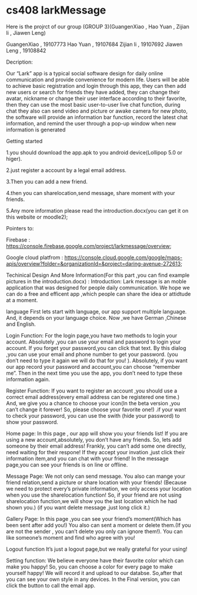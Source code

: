 # cs408 larkMessage
Here is the projrct of our group (GROUP 3)(GuangenXiao , Hao Yuan , Zijian li , Jiawen Leng)

GuangenXiao , 19107773
Hao Yuan , 19107684
Zijian li , 19107692
Jiawen Leng , 19108842

Decription:

  Our “Lark” app is a typical social software design for daily online communication and
provide convenience for modern life. 
  Users will be able to achieve basic registration and login through this app, they can then
add new users or search for friends they have added, they can change their avatar,
nickname or change their user interface according to their favorite, then they can use the
most basic user-to-user live chat function, during chat they also can send video and picture
or awake camera for new photo, the software will provide an information bar function,
record the latest chat information, and remind the user through a pop-up window when
new information is generated

Getting started

1.you should download the app.apk to you android device(Lollipop 5.0 or higer).

2.just register a account by a legal email address.

3.Then you can add a new friend.

4.then you can sharelocation,send message, share moment with your friends.

5.Any more information please read the introduction.docx(you can get it on this website or moodle2);


Pointers to:

Firebase : https://console.firebase.google.com/project/larkmessage/overview;

Google cloud platfrom : https://console.cloud.google.com/google/maps-apis/overview?folder=&organizationId=&project=daring-avenue-272613;



Techinical Design And More Information(For this part ,you can find example pictures in the introduction.docx) :
Introduction:
Lark message is an moble application that was designed for people daily communication.
We hope we can do a free and efficent app ,which people can share the idea or attidtude at a moment.

language
First lets start with language, our app support multiple language. 
And, it depends on your language choice. Now ,we have German ,Chinese and English. 

Login Function:
For the login page,you have two methods to login your account. Absolutely ,you can use your email and password to login your account.
If you forget your password,you can click that text. By this dialog ,you can use your email and phone number to get your password.
(you don’t need to type it again we will do that for you! ).
Absolutely, if you want our app record your password and account,you can choose “remember me”. 
Then in the next time you use the app, you don’t need to type these information again.

Register Function:
If you want to register an account ,you should use a correct email address(every email address can be registered one time.) 
And, we give you a chance to choose your icon(In the beta version ,you can’t change it forever! So, please choose your favorite one!)
.if your want to check your password, you can use the swith (hide your password) to show your password.

Home page:
In this page , our app will show you your friends list! If you are using a new account,absolutely, you don’t have any friends.
So, lets add someone by their email address! Frankly, you can’t add some one directly, need waiting for their respone! 
If they accept your invation ,just click their information item,and you can chat with your friend! 
In the message page,you can see your friends is on line or offline.


Message Page:
We not only can send message. 
You also can mange your friend relation,send a picture or share location with your friends!
(Because we need to protect every’s private information, we only access your location when you use the sharelocation function!
So, if your friend are not using sharelocation function,we will show you the last location which he had shown you.)
(if you want delete message ,just long click it.)


Gallery Page:
In this page ,you can see your friend’s moment(Which has been sent after add you!)
You also can sent a moment or delete them.(If you are not the sender , you can’t delete you only can ignore them!).
You can like someone’s moment and find who agree with you!


Logout function
It’s just a logout page,but we really grateful for your using!

Setting function:
We believe everyone have their favorite color which can make you happy! So, you can choose a color for every page to make yourself happy! We will record it and upload to our databse. So,after that you can see your own style in any devices.
In the Final version, you can click the button to call the email app.

